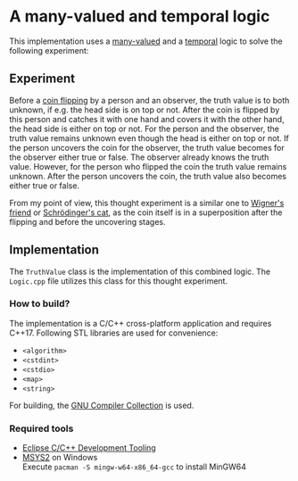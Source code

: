 # A many-valued and temporal logic

This implementation uses a [many-valued](https://en.wikipedia.org/wiki/Many-valued_logic) and a [temporal](https://en.wikipedia.org/wiki/Temporal_logic) logic to solve the following experiment:

## Experiment
Before a [coin flipping](https://en.wikipedia.org/wiki/Coin_flipping) by a person and an observer, the truth value is to both unknown, if e.g. the head side is on top or not. After the coin is flipped by this person and catches it with one hand and covers it with the other hand, the head side is either on top or not. For the person and the observer, the truth value remains unknown even though the head is either on top or not. If the person uncovers the coin for the observer, the truth value becomes for the observer either true or false. The observer already knows the truth value. However, for the person who flipped the coin the truth value remains unknown. After the person uncovers the coin, the truth value also becomes either true or false.  
  
From my point of view, this thought experiment is a similar one to [Wigner's friend](https://en.wikipedia.org/wiki/Wigner%27s_friend) or [Schrödinger's cat](https://en.wikipedia.org/wiki/Schr%C3%B6dinger%27s_cat), as the coin itself is in a superposition after the flipping and before the uncovering stages.

## Implementation

The `TruthValue` class is the implementation of this combined logic. The `Logic.cpp` file utilizes this class for this thought experiment.

### How to build?

The implementation is a C/C++ cross-platform application and requires C++17. Following STL libraries are used for convenience:

- `<algorithm>`
- `<cstdint>`
- `<cstdio>`
- `<map>`
- `<string>`

For building, the [GNU Compiler Collection](https://gcc.gnu.org/) is used.

### Required tools
- [Eclipse C/C++ Development Tooling](https://projects.eclipse.org/projects/tools.cdt)
- [MSYS2](https://www.msys2.org/) on Windows  
  Execute `pacman -S mingw-w64-x86_64-gcc` to install MinGW64
